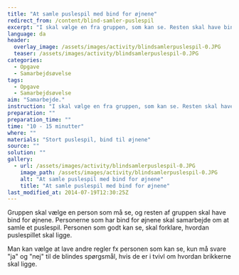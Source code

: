 ```yaml
---
title: "At samle puslespil med bind for øjnene"
redirect_from: /content/blind-samler-puslespil
excerpt: "I skal vælge en fra gruppen, som kan se. Resten skal have bind for øjnene. Kun de blinde må røre ved puslespillet. Nu skal I så have det samlet. Personen som ser må kun hjælpe verbalt. Opgaven er løst når puslespillet er samlet, og I har lagt alt som det lå, da i kom til posten."
language: da
header:
  overlay_image: /assets/images/activity/blindsamlerpuslespil-0.JPG
  teaser: /assets/images/activity/blindsamlerpuslespil-0.JPG
categories: 
  - Opgave
  - Samarbejdsøvelse
tags: 
  - Opgave
  - Samarbejdsøvelse
aim: "Samarbejde."
instruction: "I skal vælge en fra gruppen, som kan se. Resten skal have bind for øjnene. Kun de blinde må røre ved puslespillet. Nu skal I så have det samlet. Personen som ser må kun hjælpe verbalt. Opgaven er løst når puslespillet er samlet, og I har lagt alt som det lå, da i kom til posten."
preparation: ""
preparation_time: ""
time: "10 - 15 minutter"
where: ""
materials: "Stort puslespil, bind til øjnene"
source: ""
solution: ""
gallery:
  - url: /assets/images/activity/blindsamlerpuslespil-0.JPG
    image_path: /assets/images/activity/blindsamlerpuslespil-0.JPG
    alt: "At samle puslespil med bind for øjnene"
    title: "At samle puslespil med bind for øjnene"
last_modified_at: 2014-07-19T12:30:25Z
---
```

Gruppen skal vælge en person som må se, og resten af gruppen skal have bind for øjnene. Personerne som har bind for øjnene skal samarbejde om at samle et puslespil. Personen som godt kan se, skal forklare, hvordan puslespillet skal ligge.

Man kan vælge at lave andre regler fx personen som kan se, kun må svare "ja" og "nej" til de blindes spørgsmål, hvis de er i tvivl om hvordan brikkerne skal ligge.
